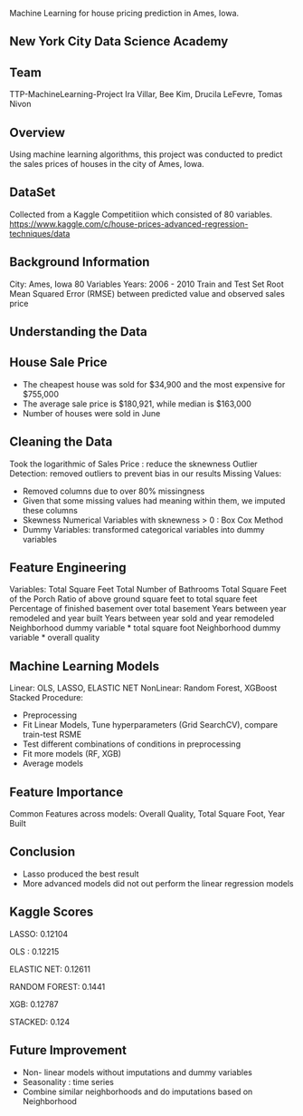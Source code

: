 Machine Learning for house pricing prediction in Ames, Iowa.

New York City Data Science Academy
--

Team 
--
TTP-MachineLearning-Project
Ira Villar, Bee Kim, Drucila LeFevre, Tomas Nivon

Overview
--------
Using machine learning algorithms, this project was conducted to predict the sales prices of houses in the city of Ames, Iowa. 

DataSet
-------
Collected from a Kaggle Competitiion which consisted of 80 variables. 
https://www.kaggle.com/c/house-prices-advanced-regression-techniques/data

Background Information 
----------
City: Ames, Iowa
80 Variables
Years: 2006 - 2010
Train and Test Set
Root Mean Squared Error (RMSE) between predicted value and observed sales price

Understanding the Data
----
House Sale Price
--
- The cheapest house was sold for $34,900 and the most expensive for $755,000
- The average sale price is $180,921, while median is $163,000
- Number of houses were sold in June

Cleaning the Data
----
Took the logarithmic of Sales Price : reduce the sknewness 
Outlier Detection: removed outliers to prevent bias in our results
Missing Values: 
- Removed columns due to over 80% missingness
- Given that some missing values had meaning within them, we imputed these columns
- Skewness Numerical Variables with sknewness > 0 : Box Cox Method
- Dummy Variables: transformed categorical variables into dummy variables

Feature Engineering 
----
Variables: 
Total Square Feet
Total Number of Bathrooms
Total Square Feet of the Porch
Ratio of above ground square feet to total square feet
Percentage of finished basement over total basement
Years between year remodeled and year built
Years between year sold and year remodeled
Neighborhood dummy variable * total square foot
Neighborhood dummy variable * overall quality

Machine Learning Models 
---

Linear: OLS, LASSO, ELASTIC NET
NonLinear: Random Forest, XGBoost
Stacked
Procedure: 
- Preprocessing 
- Fit Linear Models, Tune hyperparameters (Grid SearchCV), compare train-test RSME
- Test different combinations of conditions in preprocessing
- Fit more models (RF, XGB)
- Average models

Feature Importance
---
Common Features across models: Overall Quality, Total Square Foot, Year Built

Conclusion 
---
- Lasso produced the best result
- More advanced models did not out perform the linear regression models 

Kaggle Scores
---
LASSO: 0.12104

OLS : 0.12215

ELASTIC NET: 0.12611

RANDOM FOREST: 0.1441

XGB: 0.12787

STACKED: 0.124

Future Improvement 
--
- Non- linear models without imputations and dummy variables
- Seasonality : time series
- Combine similar neighborhoods and do imputations based on Neighborhood 



